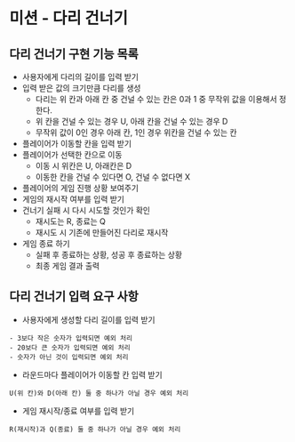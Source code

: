 # 미션 - 다리 건너기

## 다리 건너기 구현 기능 목록

- 사용자에게 다리의 길이를 입력 받기
- 입력 받은 값의 크기만큼 다리를 생성
  - 다리는 위 칸과 아래 칸 중 건널 수 있는 칸은 0과 1 중 무작위 값을 이용해서 정한다.
  - 위 칸을 건널 수 있는 경우 U, 아래 칸을 건널 수 있는 경우 D
  - 무작위 값이 0인 경우 아래 칸, 1인 경우 위칸을 건널 수 있는 칸
- 플레이어가 이동할 칸을 입력 받기
- 플레이어가 선택한 칸으로 이동
  - 이동 시 위칸은 U, 아래칸은 D
  - 이동한 칸을 건널 수 있다면 O, 건널 수 없다면 X
- 플레이어의 게임 진행 상황 보여주기
- 게임의 재시작 여부를 입력 받기
- 건너기 실패 시 다시 시도할 것인가 확인
  - 재시도는 R, 종료는 Q
  - 재시도 시 기존에 만들어진 다리로 재시작
- 게임 종료 하기
  - 실패 후 종료하는 상황, 성공 후 종료하는 상황
  - 최종 게임 결과 출력

## 다리 건너기 입력 요구 사항

- 사용자에게 생성할 다리 길이를 입력 받기
``` 
- 3보다 작은 숫자가 입력되면 예외 처리
- 20보다 큰 숫자가 입력되면 예외 처리
- 숫자가 아닌 것이 입력되면 예외 처리
```

- 라운드마다 플레이어가 이동할 칸 입력 받기
```
U(위 칸)와 D(아래 칸) 둘 중 하나가 아닐 경우 예외 처리
```

- 게임 재시작/종료 여부를 입력 받기
```
R(재시작)과 Q(종료) 둘 중 하나가 아닐 경우 예외 처리
```